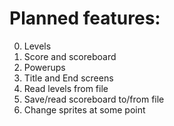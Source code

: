 # Planned features:
0. Levels
1. Score and scoreboard
2. Powerups
3. Title and End screens
4. Read levels from file
5. Save/read scoreboard to/from file
6. Change sprites at some point
